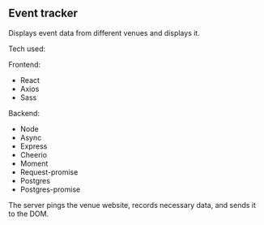 ## Event tracker

Displays event data from different venues and displays it.

Tech used:

Frontend:
* React
* Axios
* Sass

Backend:
* Node
* Async
* Express
* Cheerio
* Moment
* Request-promise
* Postgres
* Postgres-promise

The server pings the venue website, records necessary data, and sends it to the DOM.
